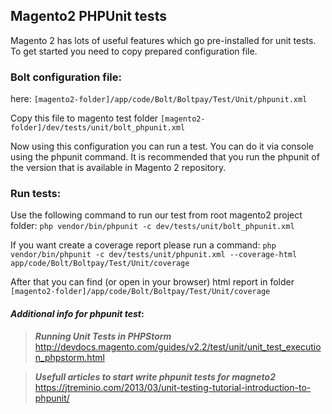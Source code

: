 ## Magento2 PHPUnit tests

Magento 2 has lots of useful features which go pre-installed for unit tests.
To get started you need to copy prepared configuration file.


### Bolt configuration file:
here: `[magento2-folder]/app/code/Bolt/Boltpay/Test/Unit/phpunit.xml`

Copy this file to magento test folder `[magento2-folder]/dev/tests/unit/bolt_phpunit.xml` 

Now using this configuration you can run a test. You can do it via console using the phpunit command. 
It is recommended that you run the phpunit of the version that is available in Magento 2 repository.

### Run tests:
Use the following command to run our test from root magento2 project folder:
`php vendor/bin/phpunit -c dev/tests/unit/bolt_phpunit.xml`

If you want create a coverage report please run a command:
`php vendor/bin/phpunit -c dev/tests/unit/phpunit.xml --coverage-html app/code/Bolt/Boltpay/Test/Unit/coverage`

After that you can find (or open in your browser) html report in folder `[magento2-folder]/app/code/Bolt/Boltpay/Test/Unit/coverage`

#### _Additional info for phpunit test_:
> _**Running Unit Tests in PHPStorm**_ 
> http://devdocs.magento.com/guides/v2.2/test/unit/unit_test_execution_phpstorm.html

> _**Usefull articles to start write phpunit tests for magneto2**_ 
> https://jtreminio.com/2013/03/unit-testing-tutorial-introduction-to-phpunit/
